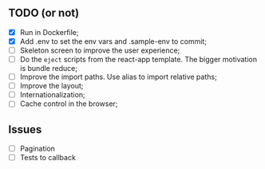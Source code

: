 ## TODO (or not)
- [x] Run in Dockerfile;
- [x] Add .env to set the env vars and .sample-env to commit;
- [ ] Skeleton screen to improve the user experience;
- [ ] Do the `eject` scripts from the react-app template. The bigger motivation is bundle reduce;
- [ ] Improve the import paths. Use alias to import relative paths;
- [ ] Improve the layout;
- [ ] Internationalization;
- [ ] Cache control in the browser;

## Issues
- [ ] Pagination
- [ ] Tests to callback
